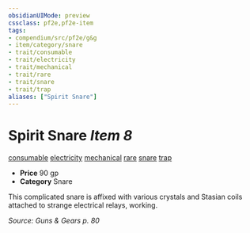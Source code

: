 ```yaml
---
obsidianUIMode: preview
cssclass: pf2e,pf2e-item
tags:
- compendium/src/pf2e/g&g
- item/category/snare
- trait/consumable
- trait/electricity
- trait/mechanical
- trait/rare
- trait/snare
- trait/trap
aliases: ["Spirit Snare"]
---
```

# Spirit Snare *Item 8*  
[consumable](../../../Rules/traits/consumable.md)  [electricity](../../../Rules/traits/electricity.md)  [mechanical](../../../Rules/traits/mechanical.md)  [rare](../../../Rules/traits/rare.md)  [snare](../../../Rules/traits/snare.md)  [trap](../../../Rules/traits/trap.md)  

- **Price** 90 gp
- **Category** Snare

This complicated snare is affixed with various crystals and Stasian coils attached to strange electrical relays, working.

*Source: Guns & Gears p. 80*